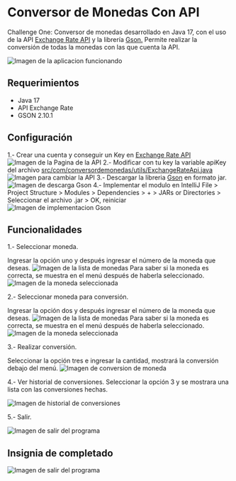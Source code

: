 # Conversor de Monedas Con API
Challenge One: Conversor de monedas desarrollado en Java 17, con el uso de la API [Exchange Rate API](https://www.exchangerate-api.com/) y la librería [Gson.](https://mvnrepository.com/artifact/com.google.code.gson/gson) Permite realizar la conversión de todas la monedas con las que cuenta la API.

<image src="/img/conversor-de-monedas.png" alt="Imagen de la aplicacion funcionando">

## Requerimientos
* Java 17
* API Exchange Rate
* GSON 2.10.1

## Configuración
1.- Crear una cuenta y conseguir un Key en [Exchange Rate API](https://www.exchangerate-api.com/)
<image src="/img/exchangerate-account.png" alt="Imagen de la Pagina de la API">
2.- Modificar con tu key la variable apiKey del archivo [src/com/conversordemonedas/utils/ExchangeRateApi.java](https://github.com/jorge-diazz/conversor-de-monedas-con-api/blob/main/src/com/conversordemonedas/utils/ExchangeRateApi.java)
<image src="/img/change-api-key.png" alt="Imagen para cambiar la API">
3.- Descargar la libreria [Gson](https://mvnrepository.com/artifact/com.google.code.gson/gson/2.10.1) en formato jar.
<image src="/img/gson-download.png" alt="Imagen de descarga Gson">
4.- Implementar el modulo en IntelliJ File > Project Structure > Modules > Dependencies > + > JARs or Directories > Seleccionar el archivo .jar > OK, reiniciar 
<image src="/img/gson-implements.png" alt="Imagen de implementacion Gson">

## Funcionalidades
1.- Seleccionar moneda.

Ingresar la opción uno y después ingresar el número de la moneda que deseas.
<image src="/img/ingresa-moneda-1.png" alt="Imagen de la lista de monedas">
Para saber si la moneda es correcta, se muestra en el menú después de haberla seleccionado.
<image src="/img/ingresa-moneda-2.png" alt="Imagen de la moneda seleccionada">

2.- Seleccionar moneda para conversión.

Ingresar la opción dos y después ingresar el número de la moneda que deseas.
<image src="/img/ingresa-conversion-1.png" alt="Imagen de la lista de monedas">
Para saber si la moneda es correcta, se muestra en el menú después de haberla seleccionado.
<image src="/img/ingresa-conversion-2.png" alt="Imagen de la moneda seleccionada">

3.- Realizar conversión.

Seleccionar la opción tres e ingresar la cantidad, mostrará la conversión debajo del menú.
<image src="/img/realizar-conversion.png" alt="Imagen de conversion de moneda">

4.- Ver historial de conversiones.
Seleccionar la opción 3 y se mostrara una lista con las conversiones hechas.

<image src="/img/historial-de-conversiones.png" alt="Imagen de historial de conversiones">

5.- Salir.

<image src="/img/terminacion-programa.png" alt="Imagen de salir del programa">

## Insignia de completado

<image src="/img/Badge-Conversor.png" alt="Imagen de salir del programa">

